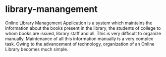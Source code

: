 # library-manangement
Online Library Management Application is a system which maintains the information about the books present in the library, the students of college to whom books are issued, library staff and all. This is very difficult to organize manually. Maintenance of all this information manually is a very complex task. Owing to the advancement of technology, organization of an Online Library becomes much simple. 
